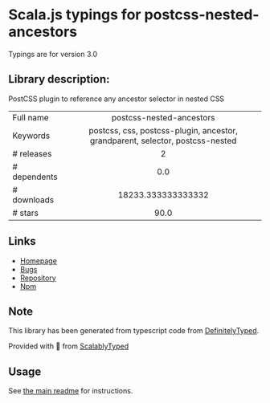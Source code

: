 
# Scala.js typings for postcss-nested-ancestors

Typings are for version 3.0

## Library description:
PostCSS plugin to reference any ancestor selector in nested CSS

|                    |                 |
| ------------------ | :-------------: |
| Full name          | postcss-nested-ancestors |
| Keywords           | postcss, css, postcss-plugin, ancestor, grandparent, selector, postcss-nested |
| # releases         | 2 |
| # dependents       | 0.0 |
| # downloads        | 18233.333333333332 |
| # stars            | 90.0 |

## Links
- [Homepage](https://github.com/toomuchdesign/postcss-nested-ancestors)
- [Bugs](https://github.com/toomuchdesign/postcss-nested-ancestors/issues)
- [Repository](https://github.com/toomuchdesign/postcss-nested-ancestors)
- [Npm](https://www.npmjs.com/package/postcss-nested-ancestors)
    


## Note
This library has been generated from typescript code from [DefinitelyTyped](https://definitelytyped.org).

Provided with :purple_heart: from [ScalablyTyped](https://github.com/oyvindberg/ScalablyTyped)

## Usage
See [the main readme](../../readme.md) for instructions.



